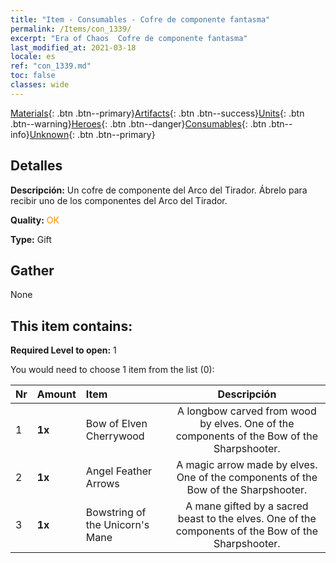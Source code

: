 ```yaml
---
title: "Item - Consumables - Cofre de componente fantasma"
permalink: /Items/con_1339/
excerpt: "Era of Chaos  Cofre de componente fantasma"
last_modified_at: 2021-03-18
locale: es
ref: "con_1339.md"
toc: false
classes: wide
---
```

 [Materials](/es/Items/){: .btn .btn--primary}[Artifacts](/es/Items/Artifacts/){: .btn .btn--success}[Units](/es/Items/Units/){: .btn .btn--warning}[Heroes](/es/Items/Heroes/){: .btn .btn--danger}[Consumables](/es/Items/Consumables/){: .btn .btn--info}[Unknown](/es/Items/Unknown/){: .btn .btn--primary}

## Detalles
 **Descripción:** Un cofre de componente del Arco del Tirador. Ábrelo para recibir uno de los componentes del Arco del Tirador.

 **Quality:** <span style="color: #FF8C00">OK</span>

 **Type:** Gift

## Gather

  None

## This item contains:

 **Required Level to open:** 1

 You would need to choose 1 item from the list (0):

  | Nr | Amount |     Item    | Descripción |
  |:---|:-------|:------------|:-----------:|
  | 1 |  **1x** | Bow of Elven Cherrywood | A longbow carved from wood by elves. One of the components of the Bow of the Sharpshooter.  | 
  | 2 |  **1x** | Angel Feather Arrows | A magic arrow made by elves. One of the components of the Bow of the Sharpshooter.  | 
  | 3 |  **1x** | Bowstring of the Unicorn's Mane | A mane gifted by a sacred beast to the elves. One of the components of the Bow of the Sharpshooter.  | 
